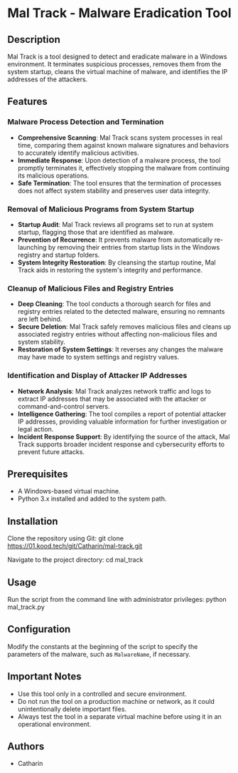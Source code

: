# Mal Track - Malware Eradication Tool

## Description

Mal Track is a tool designed to detect and eradicate malware in a Windows environment. It terminates suspicious processes, removes them from the system startup, cleans the virtual machine of malware, and identifies the IP addresses of the attackers.

## Features

### Malware Process Detection and Termination

- **Comprehensive Scanning**: Mal Track scans system processes in real time, comparing them against known malware signatures and behaviors to accurately identify malicious activities.
- **Immediate Response**: Upon detection of a malware process, the tool promptly terminates it, effectively stopping the malware from continuing its malicious operations.
- **Safe Termination**: The tool ensures that the termination of processes does not affect system stability and preserves user data integrity.

### Removal of Malicious Programs from System Startup

- **Startup Audit**: Mal Track reviews all programs set to run at system startup, flagging those that are identified as malware.
- **Prevention of Recurrence**: It prevents malware from automatically re-launching by removing their entries from startup lists in the Windows registry and startup folders.
- **System Integrity Restoration**: By cleansing the startup routine, Mal Track aids in restoring the system's integrity and performance.

### Cleanup of Malicious Files and Registry Entries

- **Deep Cleaning**: The tool conducts a thorough search for files and registry entries related to the detected malware, ensuring no remnants are left behind.
- **Secure Deletion**: Mal Track safely removes malicious files and cleans up associated registry entries without affecting non-malicious files and system stability.
- **Restoration of System Settings**: It reverses any changes the malware may have made to system settings and registry values.

### Identification and Display of Attacker IP Addresses

- **Network Analysis**: Mal Track analyzes network traffic and logs to extract IP addresses that may be associated with the attacker or command-and-control servers.
- **Intelligence Gathering**: The tool compiles a report of potential attacker IP addresses, providing valuable information for further investigation or legal action.
- **Incident Response Support**: By identifying the source of the attack, Mal Track supports broader incident response and cybersecurity efforts to prevent future attacks.

## Prerequisites

- A Windows-based virtual machine.
- Python 3.x installed and added to the system path.

## Installation

Clone the repository using Git:
git clone https://01.kood.tech/git/Catharin/mal-track.git

Navigate to the project directory:
cd mal_track

## Usage

Run the script from the command line with administrator privileges:
python mal_track.py

## Configuration

Modify the constants at the beginning of the script to specify the parameters of the malware, such as `MalwareName`, if necessary.

## Important Notes

- Use this tool only in a controlled and secure environment.
- Do not run the tool on a production machine or network, as it could unintentionally delete important files.
- Always test the tool in a separate virtual machine before using it in an operational environment.

## Authors

- Catharin
